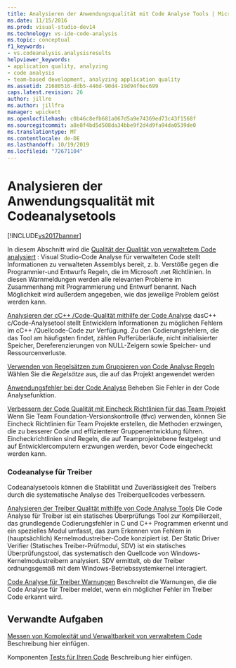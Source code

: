 ```yaml
---
title: Analysieren der Anwendungsqualität mit Code Analyse Tools | Microsoft-Dokumentation
ms.date: 11/15/2016
ms.prod: visual-studio-dev14
ms.technology: vs-ide-code-analysis
ms.topic: conceptual
f1_keywords:
- vs.codeanalysis.analysisresults
helpviewer_keywords:
- application quality, analyzing
- code analysis
- team-based development, analyzing application quality
ms.assetid: 21680516-ddb5-446d-90d4-19d94f6ec699
caps.latest.revision: 26
author: jillre
ms.author: jillfra
manager: wpickett
ms.openlocfilehash: c0b46c8efb681a067d5a9e74369ed73c43f1568f
ms.sourcegitcommit: a8e8f4bd5d508da34bbe9f2d4d9fa94da0539de0
ms.translationtype: MT
ms.contentlocale: de-DE
ms.lasthandoff: 10/19/2019
ms.locfileid: "72671104"
---
```

# <a name="analyzing-application-quality-by-using-code-analysis-tools"></a>Analysieren der Anwendungsqualität mit Codeanalysetools
[!INCLUDE[vs2017banner](../includes/vs2017banner.md)]

In diesem Abschnitt wird die [Qualität der Qualität von verwaltetem Code analysiert](../code-quality/analyzing-managed-code-quality-by-using-code-analysis.md) : Visual Studio-Code Analyse für verwalteten Code stellt Informationen zu verwalteten Assemblys bereit, z. b. Verstöße gegen die Programmier-und Entwurfs Regeln, die im Microsoft .net Richtlinien. In diesen Warnmeldungen werden alle relevanten Probleme im Zusammenhang mit Programmierung und Entwurf benannt. Nach Möglichkeit wird außerdem angegeben, wie das jeweilige Problem gelöst werden kann.

 [Analysieren der cC++ /Code-Qualität mithilfe der Code Analyse](../code-quality/analyzing-c-cpp-code-quality-by-using-code-analysis.md) dasC++ c/Code-Analysetool stellt Entwicklern Informationen zu möglichen Fehlern im cC++ /Quellcode-Code zur Verfügung. Zu den Codierungsfehlern, die das Tool am häufigsten findet, zählen Pufferüberläufe, nicht initialisierter Speicher, Dereferenzierungen von NULL-Zeigern sowie Speicher- und Ressourcenverluste.

 [Verwenden von Regelsätzen zum Gruppieren von Code Analyse Regeln](../code-quality/using-rule-sets-to-group-code-analysis-rules.md) Wählen Sie die *Regelsätze* aus, die auf das Projekt angewendet werden

 [Anwendungsfehler bei der Code Analyse](../code-quality/code-analysis-application-errors.md) Beheben Sie Fehler in der Code Analysefunktion.

 [Verbessern der Code Qualität mit Eincheck Richtlinien für das Team Projekt](../code-quality/enhancing-code-quality-with-team-project-check-in-policies.md) Wenn Sie Team Foundation-Versionskontrolle (tfvc) verwenden, können Sie Eincheck Richtlinien für Team Projekte erstellen, die Methoden erzwingen, die zu besserer Code und effizienterer Gruppenentwicklung führen. Eincheckrichtlinien sind Regeln, die auf Teamprojektebene festgelegt und auf Entwicklercomputern erzwungen werden, bevor Code eingecheckt werden kann.

### <a name="code-analysis-for-drivers"></a>Codeanalyse für Treiber
 Codeanalysetools können die Stabilität und Zuverlässigkeit des Treibers durch die systematische Analyse des Treiberquellcodes verbessern.

 [Analysieren der Treiber Qualität mithilfe von Code Analyse Tools](/windows-hardware/drivers/devtest/tools-for-verifying-drivers) Die Code Analyse für Treiber ist ein statisches Überprüfungs Tool zur Kompilierzeit, das grundlegende Codierungsfehler in C und C++ Programmen erkennt und ein spezielles Modul umfasst, das zum Erkennen von Fehlern in (hauptsächlich) Kernelmodustreiber-Code konzipiert ist. Der Static Driver Verifier (Statisches Treiber-Prüfmodul, SDV) ist ein statisches Überprüfungstool, das systematisch den Quellcode von Windows-Kernelmodustreibern analysiert. SDV ermittelt, ob der Treiber ordnungsgemäß mit dem Windows-Betriebssystemkernel interagiert.

 [Code Analyse für Treiber Warnungen](http://go.microsoft.com/fwlink/?LinkId=225920) Beschreibt die Warnungen, die die Code Analyse für Treiber meldet, wenn ein möglicher Fehler im Treiber Code erkannt wird.

## <a name="related-tasks"></a>Verwandte Aufgaben
 [Messen von Komplexität und Verwaltbarkeit von verwaltetem Code](../code-quality/measuring-complexity-and-maintainability-of-managed-code.md) Beschreibung hier einfügen.

 Komponenten [Tests für Ihren Code](../test/unit-test-your-code.md) Beschreibung hier einfügen.
